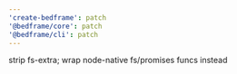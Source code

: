 ```yaml
---
'create-bedframe': patch
'@bedframe/core': patch
'@bedframe/cli': patch
---
```


strip fs-extra; wrap node-native fs/promises funcs instead
